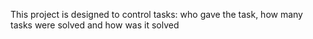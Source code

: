 This project is designed to control tasks: who gave the task, how many tasks were solved and how was it solved
